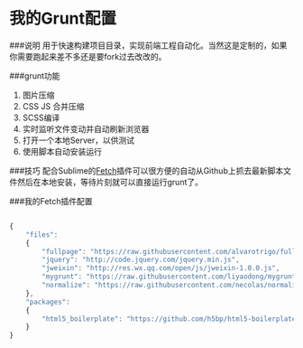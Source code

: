 我的Grunt配置
======
###说明
用于快速构建项目目录，实现前端工程自动化。当然这是定制的，如果你需要跑起来差不多还是要fork过去改改的。

###grunt功能
1. 图片压缩
2. CSS JS 合并压缩
3. SCSS编译
4. 实时监听文件变动并自动刷新浏览器
5. 打开一个本地Server，以供测试
6. 使用脚本自动安装运行

###技巧
配合Sublime的[Fetch](http://net.tutsplus.com/articles/news/introducing-nettuts-fetch/)插件可以很方便的自动从Github上抓去最新脚本文件然后在本地安装，等待片刻就可以直接运行grunt了。

###我的Fetch插件配置
```javascript

{
	"files":
	{
		"fullpage": "https://raw.githubusercontent.com/alvarotrigo/fullPage.js/master/jquery.fullPage.min.js",
		"jquery": "http://code.jquery.com/jquery.min.js",
		"jweixin": "http://res.wx.qq.com/open/js/jweixin-1.0.0.js",
		"mygrunt": "https://raw.githubusercontent.com/liyaodong/mygrunt/master/mygrunt.sh",
		"normalize": "https://raw.githubusercontent.com/necolas/normalize.css/master/normalize.css"
	},
	"packages":
	{
		"html5_boilerplate": "https://github.com/h5bp/html5-boilerplate/zipball/master"
	}
}

```